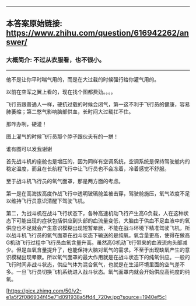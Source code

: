 ----------------------------------------
## 本答案原始链接: https://www.zhihu.com/question/616942262/answer/
### 大概简介: 不过从衣服看，也不很小。
----------------------------------------
他不是让你平时喘气用的，而是在大过载的时候强行给你灌气用的。

以前在空军之翼上看的，现在找个图都费劲。。。。

飞行员跟普通人一样，硬抗过载的时候会闭气，第一这不利于飞行员的健康，容易肺萎缩；第二憋气影响脑部供血，长时间大过载扛不住。

那咋办咧，硬灌！

图上灌气的时候飞行员那个脖子跟伙夫有的一拼！

谁有图可以发我谢谢

首先战斗机的座舱也是增压的，因为同样有空调系统，空调系统是保持驾驶舱内的稳定温度，而且在长航程飞行中让飞行员也不会冻着，冷着感觉不舒服。

至于战斗机飞行员的氧气面罩，那是两方面的考虑。

第一是在高海拔高度作战飞行中透明玻璃舱盖被击穿，驾驶舱施压，氧气浓度不足以维持飞行员意识清醒下驾驶飞机。

第二，为战斗机在战斗飞行状态下，各种高速机动飞行产生高G负载，人在这种状态下可能出现的症状包括供应到头部的血流量变低，大脑由于供血不足血液中的氧供应也不足就会产生意识模糊出现短暂晕厥，不能在战斗环境下精准驾驶飞机，所以战斗机飞行员的氧气面罩在战斗状态下输送的是纯氧。氧含量更高，使得在做高G机动飞行过程中飞行员血氧含量升高。虽然高G机动飞行带来的血液流向头部减少。但是血氧含量提升了，也能保持大脑对氧气的需求。不至于出现缺氧产生的意识模糊出现晕厥。所以氧气面罩的最大作用就是在战斗状态下的纯氧供应。一般的飞行时间非战斗状态，供应气体为混合氧气，也就是在生活环境里面的空气差不多。一旦飞行员切换飞机系统进入战斗状态。氧气面罩内就会开始供应高纯度的纯氧。

[https://picx.zhimg.com/50/v2-e1a5f2f086934f45e71d091938a5ffd4_720w.jpg?source=1940ef5c]

